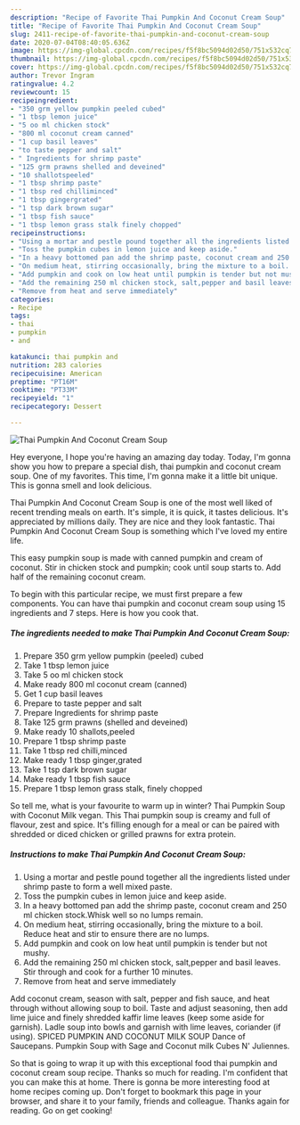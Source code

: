 ```yaml
---
description: "Recipe of Favorite Thai Pumpkin And Coconut Cream Soup"
title: "Recipe of Favorite Thai Pumpkin And Coconut Cream Soup"
slug: 2411-recipe-of-favorite-thai-pumpkin-and-coconut-cream-soup
date: 2020-07-04T08:40:05.636Z
image: https://img-global.cpcdn.com/recipes/f5f8bc5094d02d50/751x532cq70/thai-pumpkin-and-coconut-cream-soup-recipe-main-photo.jpg
thumbnail: https://img-global.cpcdn.com/recipes/f5f8bc5094d02d50/751x532cq70/thai-pumpkin-and-coconut-cream-soup-recipe-main-photo.jpg
cover: https://img-global.cpcdn.com/recipes/f5f8bc5094d02d50/751x532cq70/thai-pumpkin-and-coconut-cream-soup-recipe-main-photo.jpg
author: Trevor Ingram
ratingvalue: 4.2
reviewcount: 15
recipeingredient:
- "350 grm yellow pumpkin peeled cubed"
- "1 tbsp lemon juice"
- "5 oo ml chicken stock"
- "800 ml coconut cream canned"
- "1 cup basil leaves"
- "to taste pepper and salt"
- " Ingredients for shrimp paste"
- "125 grm prawns shelled and deveined"
- "10 shallotspeeled"
- "1 tbsp shrimp paste"
- "1 tbsp red chilliminced"
- "1 tbsp gingergrated"
- "1 tsp dark brown sugar"
- "1 tbsp fish sauce"
- "1 tbsp lemon grass stalk finely chopped"
recipeinstructions:
- "Using a mortar and pestle pound together all the ingredients listed under shrimp paste to form a well mixed paste."
- "Toss the pumpkin cubes in lemon juice and keep aside."
- "In a heavy bottomed pan add the shrimp paste, coconut cream and 250 ml chicken stock.Whisk well so no lumps remain."
- "On medium heat, stirring occasionally, bring the mixture to a boil. Reduce heat and stir to ensure there are no lumps."
- "Add pumpkin and cook on low heat until pumpkin is tender but not mushy."
- "Add the remaining 250 ml chicken stock, salt,pepper and basil leaves. Stir through and cook for a further 10 minutes."
- "Remove from heat and serve immediately"
categories:
- Recipe
tags:
- thai
- pumpkin
- and

katakunci: thai pumpkin and 
nutrition: 283 calories
recipecuisine: American
preptime: "PT16M"
cooktime: "PT33M"
recipeyield: "1"
recipecategory: Dessert

---
```



![Thai Pumpkin And Coconut Cream Soup](https://img-global.cpcdn.com/recipes/f5f8bc5094d02d50/751x532cq70/thai-pumpkin-and-coconut-cream-soup-recipe-main-photo.jpg)

Hey everyone, I hope you're having an amazing day today. Today, I'm gonna show you how to prepare a special dish, thai pumpkin and coconut cream soup. One of my favorites. This time, I'm gonna make it a little bit unique. This is gonna smell and look delicious.

Thai Pumpkin And Coconut Cream Soup is one of the most well liked of recent trending meals on earth. It's simple, it is quick, it tastes delicious. It's appreciated by millions daily. They are nice and they look fantastic. Thai Pumpkin And Coconut Cream Soup is something which I've loved my entire life.

This easy pumpkin soup is made with canned pumpkin and cream of coconut. Stir in chicken stock and pumpkin; cook until soup starts to. Add half of the remaining coconut cream.


To begin with this particular recipe, we must first prepare a few components. You can have thai pumpkin and coconut cream soup using 15 ingredients and 7 steps. Here is how you cook that.

<!--inarticleads1-->

##### The ingredients needed to make Thai Pumpkin And Coconut Cream Soup:

1. Prepare 350 grm yellow pumpkin (peeled) cubed
1. Take 1 tbsp lemon juice
1. Take 5 oo ml chicken stock
1. Make ready 800 ml coconut cream (canned)
1. Get 1 cup basil leaves
1. Prepare to taste pepper and salt
1. Prepare  Ingredients for shrimp paste
1. Take 125 grm prawns (shelled and deveined)
1. Make ready 10 shallots,peeled
1. Prepare 1 tbsp shrimp paste
1. Take 1 tbsp red chilli,minced
1. Make ready 1 tbsp ginger,grated
1. Take 1 tsp dark brown sugar
1. Make ready 1 tbsp fish sauce
1. Prepare 1 tbsp lemon grass stalk, finely chopped


So tell me, what is your favourite to warm up in winter? Thai Pumpkin Soup with Coconut Milk vegan. This Thai pumpkin soup is creamy and full of flavour, zest and spice. It&#39;s filling enough for a meal or can be paired with shredded or diced chicken or grilled prawns for extra protein. 

<!--inarticleads2-->

##### Instructions to make Thai Pumpkin And Coconut Cream Soup:

1. Using a mortar and pestle pound together all the ingredients listed under shrimp paste to form a well mixed paste.
1. Toss the pumpkin cubes in lemon juice and keep aside.
1. In a heavy bottomed pan add the shrimp paste, coconut cream and 250 ml chicken stock.Whisk well so no lumps remain.
1. On medium heat, stirring occasionally, bring the mixture to a boil. Reduce heat and stir to ensure there are no lumps.
1. Add pumpkin and cook on low heat until pumpkin is tender but not mushy.
1. Add the remaining 250 ml chicken stock, salt,pepper and basil leaves. Stir through and cook for a further 10 minutes.
1. Remove from heat and serve immediately


Add coconut cream, season with salt, pepper and fish sauce, and heat through without allowing soup to boil. Taste and adjust seasoning, then add lime juice and finely shredded kaffir lime leaves (keep some aside for garnish). Ladle soup into bowls and garnish with lime leaves, coriander (if using). SPICED PUMPKIN AND COCONUT MILK SOUP Dance of Saucepans. Pumpkin Soup with Sage and Coconut milk Cubes N&#39; Juliennes. 

So that is going to wrap it up with this exceptional food thai pumpkin and coconut cream soup recipe. Thanks so much for reading. I'm confident that you can make this at home. There is gonna be more interesting food at home recipes coming up. Don't forget to bookmark this page in your browser, and share it to your family, friends and colleague. Thanks again for reading. Go on get cooking!
